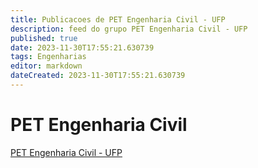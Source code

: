 ```yaml
---
title: Publicacoes de PET Engenharia Civil - UFP
description: feed do grupo PET Engenharia Civil - UFP
published: true
date: 2023-11-30T17:55:21.630739
tags: Engenharias
editor: markdown
dateCreated: 2023-11-30T17:55:21.630739
---
```


# PET Engenharia Civil
[PET Engenharia Civil - UFP](/grupo/61PETEngenhariaCivilUFP.md)